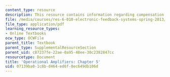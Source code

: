 ```yaml
---
content_type: resource
description: This resource contains information regarding compensation.
file: /media/courses/res-6-010-electronic-feedback-systems-spring-2013/07139ba01c8bd464ed6f8ec649db106d_MITRES_6-010S13_chap05.pdf
file_type: application/pdf
learning_resource_types:
- Online Textbooks
ocw_type: OCWFile
parent_title: Textbook
parent_type: SupplementalResourceSection
parent_uid: c87237fe-22ae-0a95-48ee-30c2382847cc
resourcetype: Document
title: 'Operational Amplifiers: Chapter 5'
uid: 07139ba0-1c8b-d464-ed6f-8ec649db106d
---
```


